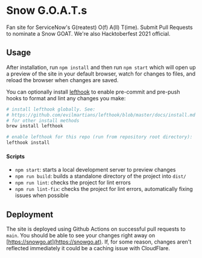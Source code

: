 # Snow G.O.A.T.s

Fan site for ServiceNow's G(reatest) O(f) A(ll) T(ime). Submit Pull Requests to nominate a Snow GOAT. We're also Hacktoberfest 2021 official.

## Usage

After installation, run `npm install` and then run `npm start` which will open up a preview of the site in your default browser, watch for changes to files, and reload the browser when changes are saved.

You can optionally install [lefthook](https://github.com/evilmartians/lefthook) to enable pre-commit and pre-push hooks to format and lint any changes you make:

```sh
# install lefthook globally. See:
# https://github.com/evilmartians/lefthook/blob/master/docs/install.md
# for other install methods
brew install lefthook

# enable lefthook for this repo (run from repository root directory):
lefthook install
```

#### Scripts

- `npm start`: starts a local development server to preview changes
- `npm run build`: builds a standalone directory of the project into `dist/`
- `npm run lint`: checks the project for lint errors
- `npm run lint-fix`: checks the project for lint errors, automatically fixing issues when possible

## Deployment

The site is deployed using Github Actions on successful pull requests to `main`. You should be able to see your changes right away on [https://snowgo.at](https://snowgo.at). If, for some reason, changes aren't reflected immediately it could be a caching issue with CloudFlare.

